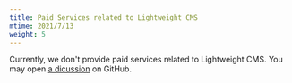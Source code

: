 ```yaml
---
title: Paid Services related to Lightweight CMS
mtime: 2021/7/13
weight: 5
---
```


Currently, we don't provide paid services related to Lightweight CMS. You may open [a dicussion](https://github.com/cwchentw/mdcms/discussions) on GitHub.
